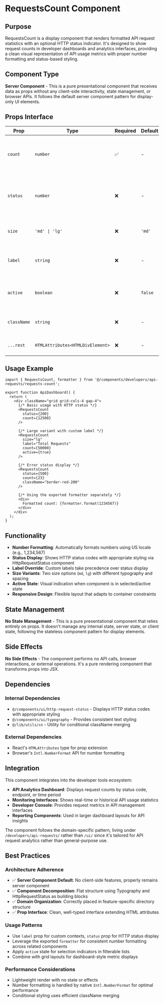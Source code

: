 # RequestsCount Component

## Purpose

RequestsCount is a display component that renders formatted API request statistics with an optional HTTP status indicator. It's designed to show request counts in developer dashboards and analytics interfaces, providing a clean visual representation of API usage metrics with proper number formatting and status-based styling.

## Component Type

**Server Component** - This is a pure presentational component that receives data as props without any client-side interactivity, state management, or browser APIs. It follows the default server component pattern for display-only UI elements.

## Props Interface

| Prop | Type | Required | Default | Description |
|------|------|----------|---------|-------------|
| `count` | `number` | ✅ | - | The request count to display, will be formatted using US number format |
| `status` | `number` | ❌ | - | HTTP status code to display with status indicator (ignored if label is provided) |
| `size` | `'md' \| 'lg'` | ❌ | `'md'` | Size variant affecting typography and padding |
| `label` | `string` | ❌ | - | Custom label text, takes precedence over status display |
| `active` | `boolean` | ❌ | `false` | Whether the component appears in active/selected state |
| `className` | `string` | ❌ | - | Additional CSS classes for styling customization |
| `...rest` | `HTMLAttributes<HTMLDivElement>` | ❌ | - | Standard HTML div attributes |

## Usage Example

```tsx
import { RequestsCount, formatter } from '@/components/developers/api-requests/requests-count';

export function ApiDashboard() {
  return (
    <div className="grid grid-cols-4 gap-4">
      {/* Basic usage with HTTP status */}
      <RequestsCount 
        status={200} 
        count={12500} 
      />
      
      {/* Large variant with custom label */}
      <RequestsCount
        size="lg"
        label="Total Requests"
        count={50000}
        active={true}
      />
      
      {/* Error status display */}
      <RequestsCount
        status={500}
        count={23}
        className="border-red-200"
      />
      
      {/* Using the exported formatter separately */}
      <div>
        Formatted count: {formatter.format(1234567)}
      </div>
    </div>
  );
}
```

## Functionality

- **Number Formatting**: Automatically formats numbers using US locale (e.g., 1,234,567)
- **Status Display**: Shows HTTP status codes with appropriate styling via HttpRequestStatus component
- **Label Override**: Custom labels take precedence over status display
- **Size Variants**: Two size options (`md`, `lg`) with different typography and spacing
- **Active State**: Visual indication when component is in selected/active state
- **Responsive Design**: Flexible layout that adapts to container constraints

## State Management

**No State Management** - This is a pure presentational component that relies entirely on props. It doesn't manage any internal state, server state, or client state, following the stateless component pattern for display elements.

## Side Effects

**No Side Effects** - The component performs no API calls, browser interactions, or external operations. It's a pure rendering component that transforms props into JSX.

## Dependencies

### Internal Dependencies
- `@/components/ui/http-request-status` - Displays HTTP status codes with appropriate styling
- `@/components/ui/typography` - Provides consistent text styling
- `@/lib/utils/cn` - Utility for conditional className merging

### External Dependencies
- React's `HTMLAttributes` type for prop extension
- Browser's `Intl.NumberFormat` API for number formatting

## Integration

This component integrates into the developer tools ecosystem:

- **API Analytics Dashboard**: Displays request counts by status code, endpoint, or time period
- **Monitoring Interfaces**: Shows real-time or historical API usage statistics  
- **Developer Console**: Provides request metrics in API management interfaces
- **Reporting Components**: Used in larger dashboard layouts for API insights

The component follows the domain-specific pattern, living under `/developers/api-requests/` rather than `/ui/` since it's tailored for API request analytics rather than general-purpose use.

## Best Practices

### Architecture Adherence
- ✅ **Server Component Default**: No client-side features, properly remains server component
- ✅ **Component Decomposition**: Flat structure using Typography and HttpRequestStatus as building blocks
- ✅ **Domain Organization**: Correctly placed in feature-specific directory structure
- ✅ **Prop Interface**: Clean, well-typed interface extending HTML attributes

### Usage Patterns
- Use `label` prop for custom contexts, `status` prop for HTTP status display
- Leverage the exported `formatter` for consistent number formatting across related components
- Apply `active` state for selection indicators in filterable lists
- Combine with grid layouts for dashboard-style metric displays

### Performance Considerations
- Lightweight render with no state or effects
- Number formatting is handled by native `Intl.NumberFormat` for optimal performance
- Conditional styling uses efficient className merging